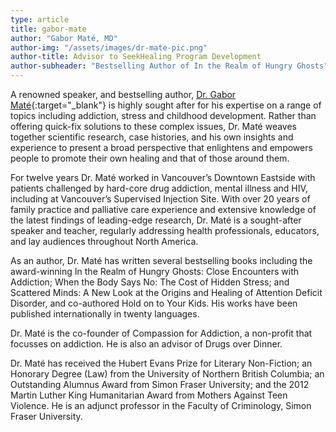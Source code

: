 ```yaml
---
type: article
title: gabor-mate
author: "Gabor Maté, MD"
author-img: "/assets/images/dr-mate-pic.png"
author-title: Advisor to SeekHealing Program Development
author-subheader: "Bestselling Author of In the Realm of Hungry Ghosts"
---
```


A renowned speaker, and bestselling author, [Dr. Gabor Maté](https://drgabormate.com/){:target="_blank"} is highly sought after for his expertise on a range of topics including addiction, stress and childhood development. Rather than offering quick-fix solutions to these complex issues, Dr. Maté weaves together scientific research, case histories, and his own insights and experience to present a broad perspective that enlightens and empowers people to promote their own healing and that of those around them.

For twelve years Dr. Maté worked in Vancouver’s Downtown Eastside with patients challenged by hard-core drug addiction, mental illness and HIV, including at Vancouver’s Supervised Injection Site. With over 20 years of family practice and palliative care experience and extensive knowledge of the latest findings of leading-edge research, Dr. Maté is a sought-after speaker and teacher, regularly addressing health professionals, educators, and lay audiences throughout North America.

As an author, Dr. Maté has written several bestselling books including the award-winning In the Realm of Hungry Ghosts: Close Encounters with Addiction; When the Body Says No: The Cost of Hidden Stress; and Scattered Minds: A New Look at the Origins and Healing of Attention Deficit Disorder, and co-authored Hold on to Your Kids. His works have been published internationally in twenty languages.

Dr. Maté is the co-founder of Compassion for Addiction, a non-profit that focusses on addiction. He is also an advisor of Drugs over Dinner.

Dr. Maté has received the Hubert Evans Prize for Literary Non-Fiction; an Honorary Degree (Law) from the University of Northern British Columbia; an Outstanding Alumnus Award from Simon Fraser University; and the 2012 Martin Luther King Humanitarian Award from Mothers Against Teen Violence. He is an adjunct professor in the Faculty of Criminology, Simon Fraser University.